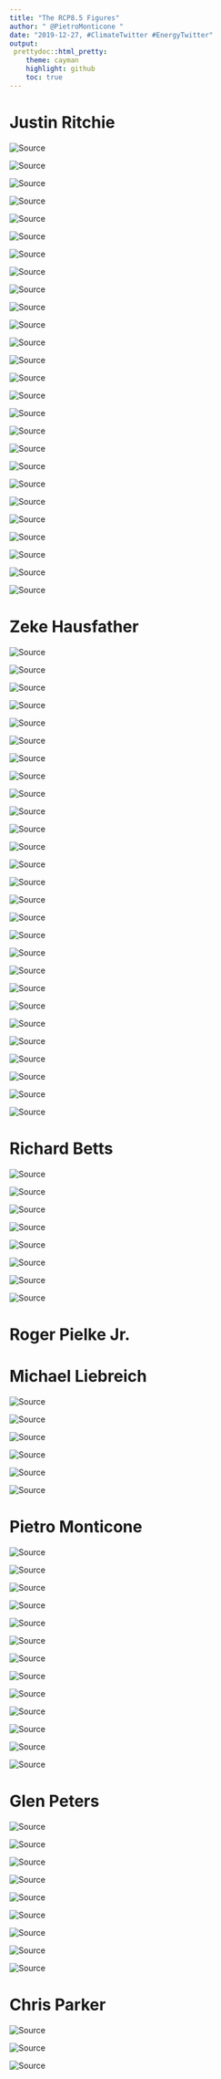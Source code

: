 ```yaml
---
title: "The RCP8.5 Figures"
author: " @PietroMonticone "
date: "2019-12-27, #ClimateTwitter #EnergyTwitter"
output:
 prettydoc::html_pretty:
    theme: cayman
    highlight: github
    toc: true
---
```




# Justin Ritchie

![[Source](https://twitter.com/jritch/status/1073611322401513474?s=20)](https://pbs.twimg.com/media/DuY2o7rV4AE7BWA?format=jpg&name=medium)

![[Source](https://twitter.com/jritch/status/1073611331574554624?s=20)](https://pbs.twimg.com/media/DuY4HXpVAAAFqCo?format=jpg&name=900x900)

![[Source](https://twitter.com/jritch/status/1073611339854036992?s=20)](https://pbs.twimg.com/media/DuY4agwUUAAnxCf?format=jpg&name=900x900)

![[Source](https://twitter.com/jritch/status/1073611343171747841?s=20)](https://pbs.twimg.com/media/DuY4ibxV4AANtUh?format=jpg&name=4096x4096)

![[Source](https://twitter.com/jritch/status/1086290721517199360?s=20)](https://pbs.twimg.com/media/DxNFBgnVYAIfKLR?format=jpg&name=4096x4096)

![[Source](https://twitter.com/jritch/status/1086290726357413888?s=20)](https://pbs.twimg.com/media/DxNFQ39UYAIGWm3?format=jpg&name=4096x4096)

![[Source](https://twitter.com/jritch/status/1086290730723602433?s=20)](https://pbs.twimg.com/media/DxNFmXgUYAA6Ani?format=jpg&name=4096x4096)

![[Source](https://twitter.com/jritch/status/1086290734574034944?s=20)](https://pbs.twimg.com/media/DxNFtajUcAELY2s?format=jpg&name=4096x4096)

![[Source](https://twitter.com/jritch/status/1086290740345417728?s=20)](https://pbs.twimg.com/media/DxNGSN3VsAARoui?format=jpg&name=900x900)


![[Source](https://twitter.com/jritch/status/1196482571443425280?s=20)](https://pbs.twimg.com/media/EJrCjeLVUAAjqk0?format=jpg&name=medium)

![[Source](https://twitter.com/jritch/status/1196482581153189888?s=20)](https://pbs.twimg.com/media/EJrCkGHUEAAbHoU?format=jpg&name=medium)

![[Source](https://twitter.com/jritch/status/1196482591441862657?s=20)](https://pbs.twimg.com/media/EJrCkuZU8AAcIwU?format=jpg&name=medium)

![[Source](https://twitter.com/jritch/status/1196855507060871168?s=20)](https://pbs.twimg.com/media/EJwVvQqUcAEWQop?format=jpg&name=medium)

![[Source](https://twitter.com/jritch/status/1199729350330839042?s=20)](https://pbs.twimg.com/media/EKZLe3WVUAAEWMr?format=jpg&name=medium)

![[Source](https://twitter.com/jritch/status/1199729358790787072?s=20)](https://pbs.twimg.com/media/EKZLfY3UYAAH-XA?format=jpg&name=4096x4096)

![[Source](https://twitter.com/jritch/status/1199729365770108929?s=20)](https://pbs.twimg.com/media/EKZLf1CUEAAqcHj?format=jpg&name=4096x4096)

![[Source](https://twitter.com/jritch/status/1199729373634416641?s=20)](https://pbs.twimg.com/media/EKZLgSFU8AAM5e3?format=jpg&name=4096x4096)

![[Source](https://twitter.com/jritch/status/1204113683728592897?s=20)](https://pbs.twimg.com/media/ELXfAiyUcAExSXn?format=jpg&name=4096x4096)

![[Source](https://twitter.com/jritch/status/1204113694742835205?s=20)](https://pbs.twimg.com/media/ELXfBS2UcAI-1Ga?format=jpg&name=4096x4096)

![[Source](https://twitter.com/jritch/status/1204113705044082688?s=20)](https://pbs.twimg.com/media/EKZLgSFU8AAM5e3?format=jpg&name=4096x4096)

![[Source](https://twitter.com/jritch/status/1204113712929337344?s=20)](https://pbs.twimg.com/media/ELXfCZBUcAERKZH?format=jpg&name=4096x4096)

![[Source](https://twitter.com/jritch/status/1204113720437141504?s=20)](https://pbs.twimg.com/media/ELXfC4MUcAEJ6Lr?format=jpg&name=900x900)

![[Source](https://twitter.com/jritch/status/1204552683421499392?s=20)](https://pbs.twimg.com/media/ELduRvrUwAAJwh5?format=jpg&name=4096x4096)

![[Source](https://twitter.com/jritch/status/1204552683421499392?s=20)](https://pbs.twimg.com/media/ELduRvrUUAA-gPX?format=jpg&name=4096x4096)

![[Source](https://twitter.com/jritch/status/1204807400689033222?s=20)](https://pbs.twimg.com/media/ELhV8NjU0AEC0pT?format=jpg&name=medium)

![[Source](https://twitter.com/jritch/status/1208393733395427328?s=20)](https://pbs.twimg.com/media/EMUTrx-XYAI1QFZ?format=png&name=4096x4096)

# Zeke Hausfather

![[Source](https://twitter.com/hausfath/status/1208136435334701056?s=20)](https://pbs.twimg.com/media/EMQprz4UEAA2j7k?format=png&name=900x900)

![[Source](https://twitter.com/hausfath/status/1196503375660998661?s=20)](https://pbs.twimg.com/media/EJrVeoXUEAE-iip?format=png&name=900x900)

![[Source](https://twitter.com/hausfath/status/1196505775763406848?s=20)](https://pbs.twimg.com/media/EJrXqNOVAAA6Rn2?format=jpg&name=4096x4096)

![[Source](https://twitter.com/hausfath/status/1197654867826708480?s=20)](https://pbs.twimg.com/media/EJ7swUdU0AEzrWU?format=png&name=900x900)

![[Source](https://twitter.com/hausfath/status/1208135734604914688?s=20)](https://pbs.twimg.com/media/EMQpDBFU4AAL-Vo?format=png&name=900x900)

![[Source](https://twitter.com/hausfath/status/1197672226805280768?s=20)](https://pbs.twimg.com/media/EJ78hhRU0AAhsRS?format=png&name=900x900)

![[Source](https://twitter.com/hausfath/status/1197673185082138624?s=20)](https://pbs.twimg.com/media/EJ79ae-U4AE8qjs?format=jpg&name=medium)

![[Source](https://twitter.com/hausfath/status/1197940866276450304?s=20)](https://pbs.twimg.com/media/EJ_w3c8UYAAUGop?format=jpg&name=medium)

![[Source](https://twitter.com/hausfath/status/1201411945972129792?s=20)](https://pbs.twimg.com/media/EKxFy82UwAEpXl4?format=jpg&name=large)

![[Source](https://twitter.com/hausfath/status/1201411968998899712?s=20)](https://pbs.twimg.com/media/EKxF0SnUwAETZhM?format=jpg&name=large)

![[Source](https://twitter.com/hausfath/status/1201411974573092864?s=20)](https://pbs.twimg.com/media/EKxF0nqUUAAk5l7?format=jpg&name=large)

![[Source](https://twitter.com/hausfath/status/1201411980155731968?s=20)](https://pbs.twimg.com/media/EKxF0_QU4AAwXpz?format=jpg&name=large)

![[Source](https://twitter.com/hausfath/status/1201411986338140161?s=20)](https://pbs.twimg.com/media/EKxF1VgUcAAkVS7?format=jpg&name=large)

![[Source](https://twitter.com/hausfath/status/1209175190485102592?s=20)](https://pbs.twimg.com/media/EMfaa64U8AADJ5I?format=jpg&name=large)

![[Source](https://twitter.com/hausfath/status/1209175190485102592?s=20)](https://pbs.twimg.com/media/EMfaa65VAAAvuOt?format=jpg&name=large)

![[Source](https://twitter.com/hausfath/status/1209177799564546048?s=20)](https://pbs.twimg.com/media/EMfcy4lUcAA_po2?format=jpg&name=large)

![[Source](https://twitter.com/hausfath/status/1201600354305167367?s=20)](https://pbs.twimg.com/media/EKzxJqQXkAA4kkr?format=jpg&name=medium)

![[Source](https://twitter.com/hausfath/status/1201583339326623744?s=20)](https://pbs.twimg.com/media/EKzhrMkXkAAhQqb?format=jpg&name=4096x4096)

![[Source](https://twitter.com/hausfath/status/1202022646008778752?s=20)](https://pbs.twimg.com/media/EK5xOdmVUAAGMVo?format=jpg&name=medium)

![[Source](https://twitter.com/hausfath/status/1202022650144378880?s=20)](https://pbs.twimg.com/media/EK5xOrWU0AA6d8h?format=jpg&name=medium)

![[Source](https://twitter.com/hausfath/status/1205218792164360192?s=20)](https://pbs.twimg.com/media/ELnMGh-UEAEbQqX?format=jpg&name=4096x4096)

![[Source](https://twitter.com/hausfath/status/1207355810067574784?s=20)](https://pbs.twimg.com/media/EMFjtY9UwAI35ii?format=jpg&name=large)

![[Source](https://twitter.com/hausfath/status/1207355821639659520?s=20)](https://pbs.twimg.com/media/EMFjuDVU4AAzXEp?format=jpg&name=4096x4096)

![[Source](https://twitter.com/hausfath/status/1207355816124112896?s=200)](https://pbs.twimg.com/media/EMFjtufUwAER21a?format=jpg&name=large)

![[Source](https://twitter.com/hausfath/status/1207355827641733121?s=20)](https://pbs.twimg.com/media/EMFjuYNUEAANFpR?format=jpg&name=4096x4096)

![[Source](https://twitter.com/hausfath/status/1207355833299812353?s=20)](https://pbs.twimg.com/media/EMFjuwQUUAAQfHo?format=jpg&name=large)

![[Source](https://twitter.com/hausfath/status/1208063051355705344?s=20)](https://pbs.twimg.com/media/EMPm8S7U0AI26fM?format=jpg&name=medium)

# Richard Betts

![[Source](https://twitter.com/richardabetts/status/1207002950830346241?s=20)](https://pbs.twimg.com/media/EMAiyBRXsAEcvj1?format=jpg&name=large)

![[Source](https://twitter.com/richardabetts/status/1208051150202851328?s=20)](https://pbs.twimg.com/media/EMPcHaGXkAE4BVr?format=jpg&name=large)

![[Source](https://twitter.com/richardabetts/status/1208058049467965442?s=20)](https://pbs.twimg.com/media/EMPiZCGXUAAmxYp?format=png&name=small)

![[Source](https://twitter.com/richardabetts/status/1208064739928092672?s=20)](https://pbs.twimg.com/media/EMPiZCGXUAAmxYp?format=png&name=small)

![[Source](https://twitter.com/richardabetts/status/1208102904059576320?s=20)](https://pbs.twimg.com/media/EMPoegbXUAUJV21?format=jpg&name=small)

![[Source](https://twitter.com/richardabetts/status/1208064739928092672?s=20)](https://pbs.twimg.com/media/EMQLL33WoAAMBpz?format=png&name=900x900)

![[Source](https://twitter.com/richardabetts/status/1209279094216630278?s=20)](https://pbs.twimg.com/media/EMg47EcXkAAuPqF?format=jpg&name=large)

![[Source](https://twitter.com/richardabetts/status/1210296768606461953?s=20)](https://twitter.com/richardabetts/status/1210296768606461953/photo/1)

# Roger Pielke Jr. 

# Michael Liebreich

![[Source](https://twitter.com/MLiebreich/status/1209801992882806787?s=20)](https://pbs.twimg.com/media/EMoUfuIWwAE6vop?format=jpg&name=large)

![[Source](https://twitter.com/MLiebreich/status/1209802940640374784?s=20)](https://pbs.twimg.com/media/EMoVW7xXYAAE_p4?format=jpg&name=large)

![[Source](https://twitter.com/MLiebreich/status/1209805183984820224?s=20)](https://pbs.twimg.com/media/EMoXZbVX0AAb13y?format=jpg&name=large)

![[Source](https://twitter.com/MLiebreich/status/1209806548865695744?s=20)](https://pbs.twimg.com/media/EMoYoyfX0AE7YET?format=jpg&name=large)

![[Source](https://twitter.com/MLiebreich/status/1209888405557063680?s=20)](https://pbs.twimg.com/media/EMpjFxjW4AcjOu8?format=png&name=small)

![[Source](https://twitter.com/MLiebreich/status/1210292169375977472?s=20)](https://pbs.twimg.com/media/EMvST6LXYAQ6dVZ?format=png&name=small)




# Pietro Monticone 
![[Source](https://twitter.com/PietroMonticone/status/1204848964660584452?s=20)](https://pbs.twimg.com/media/ELh7vACXUAA2lLg?format=jpg&name=large)

![[Source](https://twitter.com/PietroMonticone/status/1204848964660584452?s=20)](https://pbs.twimg.com/media/ELh7vAHXYAE1hom?format=jpg&name=large)

![[Source](https://twitter.com/PietroMonticone/status/1204848964660584452?s=20)](https://pbs.twimg.com/media/ELh7vAKWwAIPkRk?format=jpg&name=large)

![[Source](https://twitter.com/PietroMonticone/status/1207689764029243392?s=20)](https://pbs.twimg.com/media/EMKTZ77WwAAWMGh?format=jpg&name=medium)

![[Source](https://twitter.com/PietroMonticone/status/1207689764029243392?s=20)](https://pbs.twimg.com/media/EMKTZ74XUAE1W0W?format=jpg&name=large)

![[Source](https://twitter.com/PietroMonticone/status/1207683425173483520?s=20)](https://pbs.twimg.com/media/EMKNqfhXsAAA6kl?format=png&name=medium)

![[Source](https://twitter.com/PietroMonticone/status/1207683425173483520?s=20)](https://pbs.twimg.com/media/EMKNqffXYAEIonX?format=png&name=medium)

![[Source](https://twitter.com/PietroMonticone/status/1207689764029243392?s=20)](https://pbs.twimg.com/media/EMKNqfeWkAEVEue?format=png&name=medium)

![[Source](https://twitter.com/PietroMonticone/status/1207721632502034432?s=20)](https://pbs.twimg.com/media/EMKwZ6hW4AAkQMx?format=jpg&name=medium)

![[Source](https://twitter.com/PietroMonticone/status/1207721632502034432?s=20)](https://pbs.twimg.com/media/EMKwZ6oWkAExEo_?format=jpg&name=4096x4096)

![[Source](https://twitter.com/PietroMonticone/status/1208434906868654081?s=20)](https://pbs.twimg.com/media/EMU5HogW4AEmjUG?format=jpg&name=medium)

![[Source](https://twitter.com/PietroMonticone/status/1208434906868654081?s=20)](https://pbs.twimg.com/media/EMU5HoiXsAAvkCx?format=jpg&name=large)

![[Source](https://twitter.com/PietroMonticone/status/1208434906868654081?s=20)](https://pbs.twimg.com/media/EMU5HohWwAElJ_C?format=jpg&name=large)

# Glen Peters 

![[Source](https://twitter.com/Peters_Glen/status/1209019559749009408?s=20)](https://pbs.twimg.com/media/EMVxJcDXYAAkl0s?format=jpg&name=medium)

![[Source](https://twitter.com/Peters_Glen/status/1209024593178038273?s=20)](https://pbs.twimg.com/media/EMbLGkzUwAERrOq?format=jpg&name=large)

![[Source](https://twitter.com/Peters_Glen/status/1209028367774814208?s=20)](https://pbs.twimg.com/media/EMbLhlvWsAE0URn?format=jpg&name=large)

![[Source](https://twitter.com/Peters_Glen/status/1209059892176334848?s=20)](https://pbs.twimg.com/media/EMdxjx3X0AEMfGW?format=jpg&name=large)

![[Source](https://twitter.com/Peters_Glen/status/1209059892176334848?s=20)](https://pbs.twimg.com/media/EMdxjx6XsAATYb-?format=jpg&name=large)

![[Source](https://twitter.com/Peters_Glen/status/1209192225072136193?s=20)](https://pbs.twimg.com/media/EMfp6ZtWoAE10az?format=jpg&name=large)

![[Source](https://twitter.com/Peters_Glen/status/1209404095716614145?s=20)](https://pbs.twimg.com/media/EMiqnQOXYAEbSnj?format=png&name=900x900)

![[Source](https://twitter.com/Peters_Glen/status/1209387352013103106?s=20)](https://pbs.twimg.com/media/EMibYkbXsAAsgND?format=png&name=900x900)

![[Source](https://twitter.com/Peters_Glen/status/1210511442711068673?s=20)](https://pbs.twimg.com/media/EMyZvPJW4AE1Ync?format=jpg&name=large)


# Chris Parker 

![[Source](https://twitter.com/HyperHydr0/status/1193273513966276610?s=20)](https://pbs.twimg.com/media/EI9b7sWW4AAKVde?format=jpg&name=900x900)

![[Source](https://twitter.com/HyperHydr0/status/1202286756927877120?s=20)](https://pbs.twimg.com/media/EK9hbLQXsAE16dS?format=jpg&name=4096x4096)

![[Source](https://twitter.com/HyperHydr0/status/1208398578181451778?s=20)](https://pbs.twimg.com/media/EMUYGIWWkAAhHam?format=jpg&name=900x900)


















